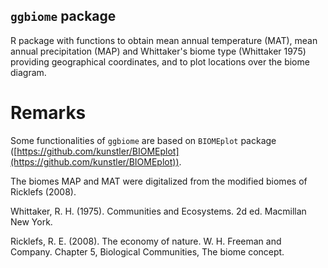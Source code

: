 ## `ggbiome` package

R package with functions to obtain mean annual temperature (MAT), 
mean annual precipitation (MAP) and Whittaker's biome type (Whittaker 1975) 
providing geographical coordinates, and to plot locations over the biome 
diagram.


# Remarks

Some functionalities of `ggbiome` are based on `BIOMEplot` package 
([https://github.com/kunstler/BIOMEplot](https://github.com/kunstler/BIOMEplot)).  

The biomes MAP and MAT were digitalized from the modified biomes of 
Ricklefs (2008).


Whittaker, R. H. (1975). Communities and Ecosystems. 2d ed. Macmillan New York.

Ricklefs, R. E. (2008). The economy of nature. W. H. Freeman and Company. 
Chapter 5, Biological Communities, The biome concept.
